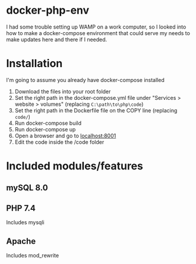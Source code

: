 # docker-php-env
I had some trouble setting up WAMP on a work computer, so I looked into how to make a docker-compose environment that could serve my needs to make updates here and there if I needed.

# Installation
I'm going to assume you already have docker-compose installed
1. Download the files into your root folder
1. Set the right path in the docker-compose.yml file under "Services > website > volumes" (replacing `C:\path\to\php\code`)
1. Set the right path in the Dockerfile file on the COPY line (replacing `code/`)
1. Run docker-compose build
1. Run docker-compose up
1. Open a browser and go to [localhost:8001](http://localhost:8001)
1. Edit the code inside the /code folder

# Included modules/features
 ## mySQL 8.0
 ## PHP 7.4
 Includes mysqli
 ## Apache
 Includes mod_rewrite
